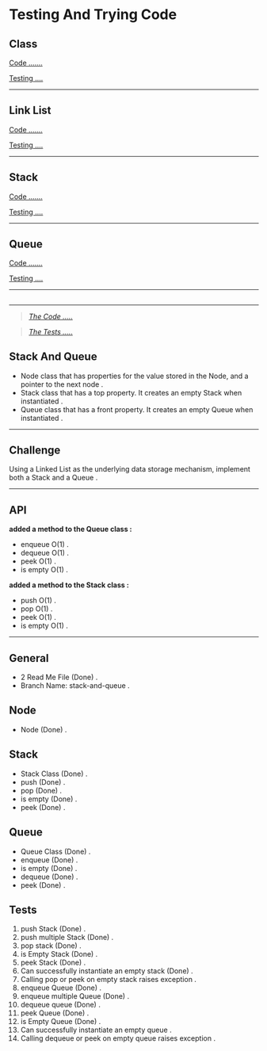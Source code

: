 # Testing And Trying Code

## Class

[Code .......](/testing/classes.py)

[Testing ....](/tests/test_class.py)

---
## Link List

[Code .......](/testing/linkedList.py)

[Testing ....](/tests/test_linkedList.py)

---
## Stack

[Code .......](/testing/stack.py)

[Testing ....](/tests/test_stack.py)

---
## Queue

[Code .......](/testing/queue.py)

[Testing ....](/tests/test_queue.py)

---
## 

---
> *[The Code .....]()*

> *[The Tests .....]()*

## Stack And Queue 
- Node class that has properties for the value stored in the Node, and a pointer to the next node .
- Stack class that has a top property. It creates an empty Stack when instantiated .
- Queue class that has a front property. It creates an empty Queue when instantiated .

---
## Challenge
Using a Linked List as the underlying data storage mechanism, implement both a Stack and a Queue .

---
## API
**added a method to the Queue class :**
- enqueue O(1) .
- dequeue O(1) .
- peek O(1) .
- is empty O(1) .


**added a method to the Stack class :**
- push O(1) .
- pop O(1) .
- peek O(1) .
- is empty O(1) .

---
## General
- 2 Read Me File (Done) .
- Branch Name: stack-and-queue .

## Node
- Node (Done) .
  
## Stack
- Stack Class (Done) .
- push (Done) .
- pop (Done) .
- is empty (Done) .
- peek (Done) .

## Queue
- Queue Class (Done) .
- enqueue (Done) .
- is empty (Done) .
- dequeue (Done) .
- peek (Done) .

## Tests
1. push Stack (Done) .
2. push multiple Stack (Done) .
3. pop stack (Done) .
4. is Empty Stack (Done) .
5. peek Stack (Done) .
6. Can successfully instantiate an empty stack (Done) .
7. Calling pop or peek on empty stack raises exception .
8. enqueue Queue (Done) .
9. enqueue multiple Queue (Done) .
10. dequeue queue (Done) .
11. peek Queue (Done) .
12. is Empty Queue (Done) .
13. Can successfully instantiate an empty queue .
14. Calling dequeue or peek on empty queue raises exception .


